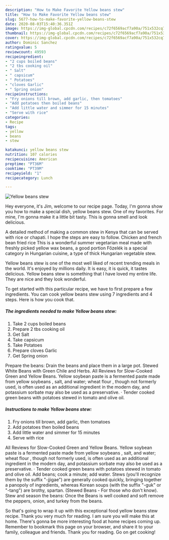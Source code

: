 ```yaml
---
description: "How to Make Favorite Yellow beans stew"
title: "How to Make Favorite Yellow beans stew"
slug: 5677-how-to-make-favorite-yellow-beans-stew
date: 2020-08-03T15:40:36.351Z
image: https://img-global.cpcdn.com/recipes/c72f6569acf7a90a/751x532cq70/yellow-beans-stew-recipe-main-photo.jpg
thumbnail: https://img-global.cpcdn.com/recipes/c72f6569acf7a90a/751x532cq70/yellow-beans-stew-recipe-main-photo.jpg
cover: https://img-global.cpcdn.com/recipes/c72f6569acf7a90a/751x532cq70/yellow-beans-stew-recipe-main-photo.jpg
author: Dominic Sanchez
ratingvalue: 5
reviewcount: 49593
recipeingredient:
- "2 cups boiled beans"
- "2 tbs cooking oil"
- " Salt"
- " capsicum"
- " Potatoes"
- "cloves Garlic"
- " Spring onion"
recipeinstructions:
- "Fry onions till brown, add garlic, then tomatoes"
- "Add potatoes then boiled beans"
- "Add little water and simmer for 15 minutes"
- "Serve with rice"
categories:
- Recipe
tags:
- yellow
- beans
- stew

katakunci: yellow beans stew 
nutrition: 107 calories
recipecuisine: American
preptime: "PT36M"
cooktime: "PT39M"
recipeyield: "1"
recipecategory: Lunch

---
```



![Yellow beans stew](https://img-global.cpcdn.com/recipes/c72f6569acf7a90a/751x532cq70/yellow-beans-stew-recipe-main-photo.jpg)

Hey everyone, it's Jim, welcome to our recipe page. Today, I'm gonna show you how to make a special dish, yellow beans stew. One of my favorites. For mine, I'm gonna make it a little bit tasty. This is gonna smell and look delicious.

A detailed method of making a common stew in Kenya that can be served with rice or chapati. I hope the steps are easy to follow. Chicken and french bean fried rice This is a wonderful summer vegetarian meal made with freshly picked yellow wax beans, a good portion Főzelék is a special category in Hungarian cuisine, a type of thick Hungarian vegetable stew.

Yellow beans stew is one of the most well liked of recent trending meals in the world. It's enjoyed by millions daily. It is easy, it is quick, it tastes delicious. Yellow beans stew is something that I have loved my entire life. They are nice and they look wonderful.


To get started with this particular recipe, we have to first prepare a few ingredients. You can cook yellow beans stew using 7 ingredients and 4 steps. Here is how you cook that.

<!--inarticleads1-->

##### The ingredients needed to make Yellow beans stew:

1. Take 2 cups boiled beans
1. Prepare 2 tbs cooking oil
1. Get  Salt
1. Take  capsicum
1. Take  Potatoes
1. Prepare cloves Garlic
1. Get  Spring onion


Prepare the beans: Drain the beans and place them in a large pot. Stewed White Beans with Green Chile and Herbs. All Reviews for Slow-Cooked Green and Yellow Beans. Yellow soybean paste is a fermented paste made from yellow soybeans , salt, and water; wheat flour , though not formerly used, is often used as an additional ingredient in the modern day, and potassium sorbate may also be used as a preservative. · Tender cooked green beans with potatoes stewed in tomato and olive oil. 

<!--inarticleads2-->

##### Instructions to make Yellow beans stew:

1. Fry onions till brown, add garlic, then tomatoes
1. Add potatoes then boiled beans
1. Add little water and simmer for 15 minutes
1. Serve with rice


All Reviews for Slow-Cooked Green and Yellow Beans. Yellow soybean paste is a fermented paste made from yellow soybeans , salt, and water; wheat flour , though not formerly used, is often used as an additional ingredient in the modern day, and potassium sorbate may also be used as a preservative. · Tender cooked green beans with potatoes stewed in tomato and olive oil. Add beans; cook a minute; add water. Stews (you&#39;ll recognize them by the suffix &#34;-jjigae&#34;) are generally cooked quickly, bringing together a panopoly of ingredients, whereas Korean soups (with the suffix &#34;-guk&#34; or &#34;-tang&#34;) are brothy, spartan. (Stewed Beans - For those who don&#39;t know). Stew and season the beans: Once the Beans is well cooked and soft remove the peppers, onion, and turkey from the beans. 

So that's going to wrap it up with this exceptional food yellow beans stew recipe. Thank you very much for reading. I am sure you will make this at home. There's gonna be more interesting food at home recipes coming up. Remember to bookmark this page on your browser, and share it to your family, colleague and friends. Thank you for reading. Go on get cooking!
